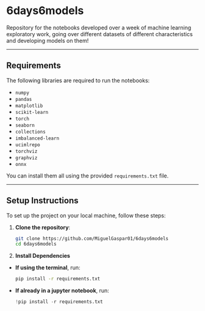 # **6days6models**

Repository for the notebooks developed over a week of machine learning exploratory work, going over different datasets of different characteristics and developing models on them!

---

## **Requirements**

The following libraries are required to run the notebooks:

- `numpy`  
- `pandas`  
- `matplotlib`  
- `scikit-learn`  
- `torch`  
- `seaborn`  
- `collections`  
- `imbalanced-learn`  
- `ucimlrepo`  
- `torchviz`  
- `graphviz`  
- `onnx`

You can install them all using the provided `requirements.txt` file.

---

## **Setup Instructions**

To set up the project on your local machine, follow these steps:


1. **Clone the repository**:
   ```bash
   git clone https://github.com/MiguelGaspar01/6days6models
   cd 6days6models

2. **Install Dependencies**

- **If using the terminal**, run:
  ```bash
  pip install -r requirements.txt

- **If already in a jupyter notebook**, run:
  ```python
  !pip install -r requirements.txt

